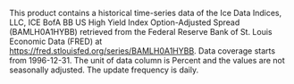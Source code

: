 This product contains a historical time-series data of the Ice Data Indices, LLC, ICE BofA BB US High Yield Index Option-Adjusted Spread (BAMLH0A1HYBB) retrieved from the Federal Reserve Bank of St. Louis Economic Data (FRED) at https://fred.stlouisfed.org/series/BAMLH0A1HYBB. Data coverage starts from 1996-12-31. The unit of data column is Percent and the values are not seasonally adjusted. The update frequency is daily.